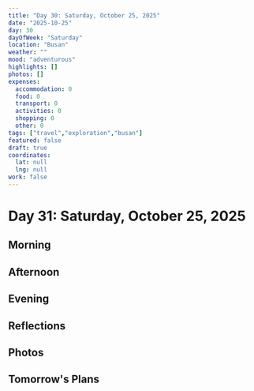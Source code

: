 ```yaml
---
title: "Day 30: Saturday, October 25, 2025"
date: "2025-10-25"
day: 30
dayOfWeek: "Saturday"
location: "Busan"
weather: ""
mood: "adventurous"
highlights: []
photos: []
expenses:
  accommodation: 0
  food: 0
  transport: 0
  activities: 0
  shopping: 0
  other: 0
tags: ["travel","exploration","busan"]
featured: false
draft: true
coordinates:
  lat: null
  lng: null
work: false
---
```

# Day 31: Saturday, October 25, 2025

## Morning

## Afternoon

## Evening

## Reflections

## Photos

## Tomorrow's Plans
